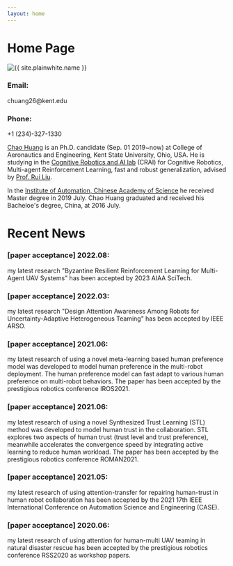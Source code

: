 ```yaml
---
layout: home
---
```

<h1> Home Page </h1>
<section class="container">
  <img src="{{ "/assets/Photo.jpg" | relative_url }}" alt="{{ site.plainwhite.name }}" class="center">
</section>

<h3> Email: </h3> chuang26@kent.edu
<h3> Phone: </h3> +1 (234)-327-1330

[Chao Huang][Chao Huang] is an Ph.D. candidate (Sep. 01 2019~now) at College of Aeronautics and Engineering, Kent State University, Ohio, USA. He is studying in the [Cognitive Robotics and AI lab][Cognitive Robotics and AI lab] (CRAI) for Cognitive Robotics, Multi-agent Reinforcement Learning, fast and robust generalization, advised by [Prof. Rui Liu][Prof. Rui Liu]. 

In the [Institute of Automation, Chinese Academy of Science][Institute of Automation, Chinese Academy of Science] he received Master degree in 2019 July. Chao Huang graduated and received his Bacheloe's degree, China, at 2016 July.  

<h1> Recent News </h1>
<h3>[paper acceptance] 2022.08:</h3> my latest research "Byzantine Resilient Reinforcement Learning for Multi-Agent UAV Systems" has been accepted by 2023 AIAA SciTech.
<h3>[paper acceptance] 2022.03:</h3> my latest research "Design Attention Awareness Among Robots for Uncertainty-Adaptive Heterogeneous Teaming" has been accepted by IEEE ARSO.
<h3>[paper acceptance] 2021.06:</h3> my latest research of using a novel meta-learning based human preference model was developed to model human preference in the multi-robot deployment. The human preference model can fast adapt to various human preference on multi-robot behaviors. The paper has been accepted by the prestigious robotics conference IROS2021.
<h3>[paper acceptance] 2021.06:</h3> my latest research of using a novel Synthesized Trust Learning (STL) method was developed to model human trust in the collaboration. STL explores two aspects of human trust (trust level and trust preference), meanwhile accelerates the convergence speed by integrating active learning to reduce human workload. The paper has been accepted by the prestigious robotics conference ROMAN2021.
<h3>[paper acceptance] 2021.05:</h3> my latest research of using attention-transfer for repairing human-trust in human robot collaboration has been accepted by the 2021 17th IEEE International Conference on Automation Science and Engineering (CASE).
<h3>[paper acceptance] 2020.06:</h3> my latest research of using attention for human-multi UAV teaming in natural disaster rescue has been accepted by the prestigious robotics conference RSS2020 as workshop papers.


[Cognitive Robotics and AI lab]: https://ruiliurobotics.weebly.com
[Prof. Rui Liu]: https://scholar.google.com/citations?user=wAEi6FUAAAAJ&hl=en&authuser=1
[Institute of Automation, Chinese Academy of Science]:http://www.ia.cas.cn
[BeiHang University]: https://www.buaa.edu.cn
[Chao Huang]: https://scholar.google.com/citations?user=eAyqQIMAAAAJ&hl=en&authuser=1
[Chao Huang other]: https://scholar.google.com/citations?user=66ilK0UAAAAJ&hl=en&authuser=1


